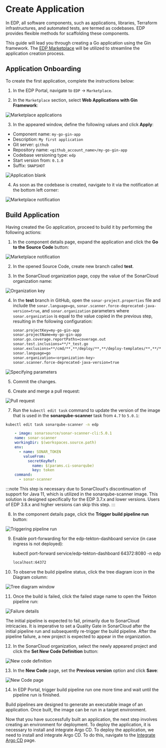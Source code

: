 # Create Application

In EDP, all software components, such as applications, libraries, Terraform infrastructures, and automated tests, are termed as codebases. EDP provides flexible methods for scaffolding these components.

This guide will lead you through creating a Go application using the Gin framework. The [EDP Marketplace](../user-guide/marketplace.md) will be utilized to streamline the application creation process.

## Application Onboarding

To create the first application, complete the instructions below:

1. In the EDP Portal, navigate to `EDP` -> `Marketplace`.

2. In the `Marketplace` section, select **Web Applications with Gin Framework**:

  ![Marketplace applications](../assets/quick-start/marketplace_application.png "Marketplace applications")

3. In the appeared window, define the following values and click **Apply**:

  * Component name: `my-go-gin-app`
  * Description: `My first application`
  * Git server: `github`
  * Repository name: `<github_account_name>/my-go-gin-app`
  * Codebase versioning type: `edp`
  * Start version from: `0.1.0`
  * Suffix: `SNAPSHOT`

  ![Application blank](../assets/quick-start/add_marketplace_app.png "Application blank")

4. As soon as the codebase is created, navigate to it via the notification at the bottom left corner:

  ![Marketplace notification](../assets/quick-start/marketplace_notification.png "Marketplace notification")

## Build Application

Having created the Go application, proceed to build it by performing the following actions:

1. In the component details page, expand the application and click the **Go to the Source Code** button:

  ![Marketplace notification](../assets/quick-start/go_to_source_code.png "Application details")

2. In the opened Source Code, create new branch called **test**.

3. In the SonarCloud organization page, copy the value of the SonarCloud organization name:

  ![Organization key](../assets/quick-start/check_organization.png "Organization key")

4. In the **test** branch in GitHub, open the `sonar-project.properties` file and include the `sonar.language=go`, `sonar.scanner.force-deprecated-java-version=true`, and `sonar.organization` parameters where `sonar.organization` is equal to the value copied in the previous step, resulting in the following configuration:

    ```bash
    sonar.projectKey=my-go-gin-app
    sonar.projectName=my-go-gin-app
    sonar.go.coverage.reportPaths=coverage.out
    sonar.test.inclusions=**/*_test.go
    sonar.exclusions=**/cmd/**,**/deploy/**,**/deploy-templates/**,**/*.groovy,**/config/**
    sonar.language=go
    sonar.organization=<organization-key>
    sonar.scanner.force-deprecated-java-version=true
    ```

  ![Specifying parameters](../assets/quick-start/set_organization.png "Specifying parameters")

5. Commit the changes.

6. Create and merge a pull request:

  ![Pull request](../assets/quick-start/pull_request.png "Pull request")

7. Run the `kubectl edit task` command to update the version of the image that is used in the **sonarqube-scanner** task from `4.7` to `5.0.1`:

  ```bash
  kubectl edit task sonarqube-scanner -n edp
  ```

  ```yaml
      - image: sonarsource/sonar-scanner-cli:5.0.1
      name: sonar-scanner
      workingDir: $(workspaces.source.path)
      env:
        - name: SONAR_TOKEN
          valueFrom:
            secretKeyRef:
              name: $(params.ci-sonarqube)
              key: token
      command:
        - sonar-scanner
  ```

  :::note
    This step is necessary due to SonarCloud's discontinuation of support for Java 11, which is utilized in the sonarqube-scanner image. This solution is designed specifically for the EDP 3.7.x and lower versions. Users of EDP 3.8.x and higher versions can skip this step.
  :::

8. In the component details page, click the **Trigger build pipeline run** button:

  ![Triggering pipeline run](../assets/quick-start/trigger_pipeline_run.png "Triggering pipeline run")

9. Enable port-forwarding for the edp-tekton-dashboard service (in case ingress is not deployed):

      kubectl port-forward service/edp-tekton-dashboard 64372:8080 -n edp

    ```bash
    localhost:64372
    ```

10. To observe the build pipeline status, click the tree diagram icon in the Diagram column:

  ![Tree diagram window](../assets/quick-start/tree_diagram.png "Tree diagram window")


11. Once the build is failed, click the failed stage name to open the Tekton pipeline run:

  ![Failure details](../assets/quick-start/failure_details.png "Failure details")

  The initial pipeline is expected to fail, primarily due to SonarCloud intricacies. It is imperative to set a Quality Gate in SonarCloud after the initial pipeline run and subsequently re-trigger the build pipeline. After the pipeline failure, a new project is expected to appear in the organization.

12. In the SonarCloud organization, select the newly appeared project and click the **Set New Code Definition** button:

  ![New code definition](../assets/quick-start/set_new_code_definition.png "New code definition")

13. In the **New Code** page, set the **Previous version** option and click **Save**:

  ![New Code page](../assets/quick-start/previous_version.png "New Code page")

14. In EDP Portal, trigger build pipeline run one more time and wait until the pipeline run is finished.

Build pipelines are designed to generate an executable image of an application. Once built, the image can be run in a target environment.

Now that you have successfully built an application, the next step involves creating an environment for deployment. To deploy the application, it is necessary to install and integrate Argo CD. To deploy the application, we need to install and integrate Argo CD. To do this, navigate to the [Integrate Argo CD](integrate-argocd.md) page.
